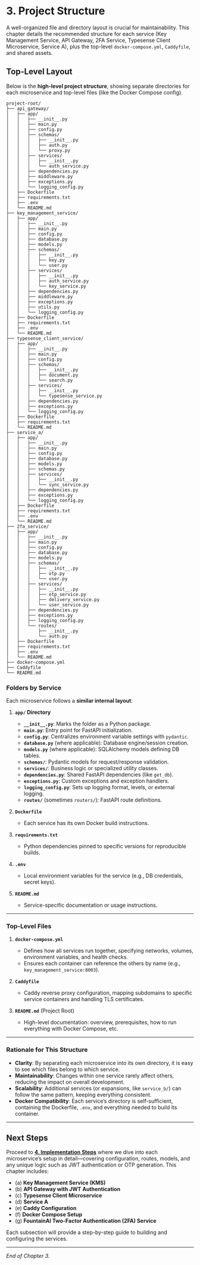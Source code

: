 # 3. Project Structure

A well-organized file and directory layout is crucial for maintainability. This chapter details the recommended structure for each service (Key Management Service, API Gateway, 2FA Service, Typesense Client Microservice, Service A), plus the top-level `docker-compose.yml`, `Caddyfile`, and shared assets.

## Top-Level Layout

Below is the **high-level project structure**, showing separate directories for each microservice and top-level files (like the Docker Compose config).

```
project-root/
├── api_gateway/
│   ├── app/
│   │   ├── __init__.py
│   │   ├── main.py
│   │   ├── config.py
│   │   ├── schemas/
│   │   │   ├── __init__.py
│   │   │   ├── auth.py
│   │   │   └── proxy.py
│   │   ├── services/
│   │   │   ├── __init__.py
│   │   │   └── auth_service.py
│   │   ├── dependencies.py
│   │   ├── middleware.py
│   │   ├── exceptions.py
│   │   └── logging_config.py
│   ├── Dockerfile
│   ├── requirements.txt
│   ├── .env
│   └── README.md
├── key_management_service/
│   ├── app/
│   │   ├── __init__.py
│   │   ├── main.py
│   │   ├── config.py
│   │   ├── database.py
│   │   ├── models.py
│   │   ├── schemas/
│   │   │   ├── __init__.py
│   │   │   ├── key.py
│   │   │   └── user.py
│   │   ├── services/
│   │   │   ├── __init__.py
│   │   │   ├── auth_service.py
│   │   │   └── key_service.py
│   │   ├── dependencies.py
│   │   ├── middleware.py
│   │   ├── exceptions.py
│   │   ├── utils.py
│   │   └── logging_config.py
│   ├── Dockerfile
│   ├── requirements.txt
│   ├── .env
│   └── README.md
├── typesense_client_service/
│   ├── app/
│   │   ├── __init__.py
│   │   ├── main.py
│   │   ├── config.py
│   │   ├── schemas/
│   │   │   ├── __init__.py
│   │   │   ├── document.py
│   │   │   └── search.py
│   │   ├── services/
│   │   │   ├── __init__.py
│   │   │   └── typesense_service.py
│   │   ├── dependencies.py
│   │   ├── exceptions.py
│   │   └── logging_config.py
│   ├── Dockerfile
│   ├── requirements.txt
│   └── README.md
├── service_a/
│   ├── app/
│   │   ├── __init__.py
│   │   ├── main.py
│   │   ├── config.py
│   │   ├── database.py
│   │   ├── models.py
│   │   ├── schemas.py
│   │   ├── services/
│   │   │   ├── __init__.py
│   │   │   └── sync_service.py
│   │   ├── dependencies.py
│   │   ├── exceptions.py
│   │   └── logging_config.py
│   ├── Dockerfile
│   ├── requirements.txt
│   ├── .env
│   └── README.md
├── 2fa_service/
│   ├── app/
│   │   ├── __init__.py
│   │   ├── main.py
│   │   ├── config.py
│   │   ├── database.py
│   │   ├── models.py
│   │   ├── schemas/
│   │   │   ├── __init__.py
│   │   │   ├── otp.py
│   │   │   └── user.py
│   │   ├── services/
│   │   │   ├── __init__.py
│   │   │   ├── otp_service.py
│   │   │   ├── delivery_service.py
│   │   │   └── user_service.py
│   │   ├── dependencies.py
│   │   ├── exceptions.py
│   │   ├── logging_config.py
│   │   └── routes/
│   │       ├── __init__.py
│   │       └── auth.py
│   ├── Dockerfile
│   ├── requirements.txt
│   ├── .env
│   └── README.md
├── docker-compose.yml
├── Caddyfile
└── README.md
```

### Folders by Service

Each microservice follows a **similar internal layout**:

1. **`app/` Directory**  
   - **`__init__.py`**: Marks the folder as a Python package.  
   - **`main.py`**: Entry point for FastAPI initialization.  
   - **`config.py`**: Centralizes environment variable settings with `pydantic`.  
   - **`database.py`** (where applicable): Database engine/session creation.  
   - **`models.py`** (where applicable): SQLAlchemy models defining DB tables.  
   - **`schemas/`**: Pydantic models for request/response validation.  
   - **`services/`**: Business logic or specialized utility classes.  
   - **`dependencies.py`**: Shared FastAPI dependencies (like `get_db`).  
   - **`exceptions.py`**: Custom exceptions and exception handlers.  
   - **`logging_config.py`**: Sets up logging format, levels, or external logging.  
   - **`routes/`** (sometimes `routers/`): FastAPI route definitions.  

2. **`Dockerfile`**  
   - Each service has its own Docker build instructions.  

3. **`requirements.txt`**  
   - Python dependencies pinned to specific versions for reproducible builds.  

4. **`.env`**  
   - Local environment variables for the service (e.g., DB credentials, secret keys).  

5. **`README.md`**  
   - Service-specific documentation or usage instructions.

---

### Top-Level Files

1. **`docker-compose.yml`**  
   - Defines how all services run together, specifying networks, volumes, environment variables, and health checks.  
   - Ensures each container can reference the others by name (e.g., `key_management_service:8003`).  

2. **`Caddyfile`**  
   - Caddy reverse proxy configuration, mapping subdomains to specific service containers and handling TLS certificates.  

3. **`README.md`** (Project Root)  
   - High-level documentation: overview, prerequisites, how to run everything with Docker Compose, etc.

---

### Rationale for This Structure

- **Clarity**: By separating each microservice into its own directory, it is easy to see which files belong to which service.  
- **Maintainability**: Changes within one service rarely affect others, reducing the impact on overall development.  
- **Scalability**: Additional services (or expansions, like `service_b/`) can follow the same pattern, keeping everything consistent.  
- **Docker Compatibility**: Each service’s directory is self-sufficient, containing the Dockerfile, `.env`, and everything needed to build its container.

---

## Next Steps

Proceed to **[4. Implementation Steps](./04_implementation_steps.md)** where we dive into each microservice’s setup in detail—covering configuration, routes, models, and any unique logic such as JWT authentication or OTP generation. This chapter includes:

- (a) **Key Management Service (KMS)**
- (b) **API Gateway with JWT Authentication**
- (c) **Typesense Client Microservice**
- (d) **Service A**
- (e) **Caddy Configuration**
- (f) **Docker Compose Setup**
- (g) **FountainAI Two-Factor Authentication (2FA) Service**

Each subsection will provide a step-by-step guide to building and configuring the services.

---

*End of Chapter 3.*